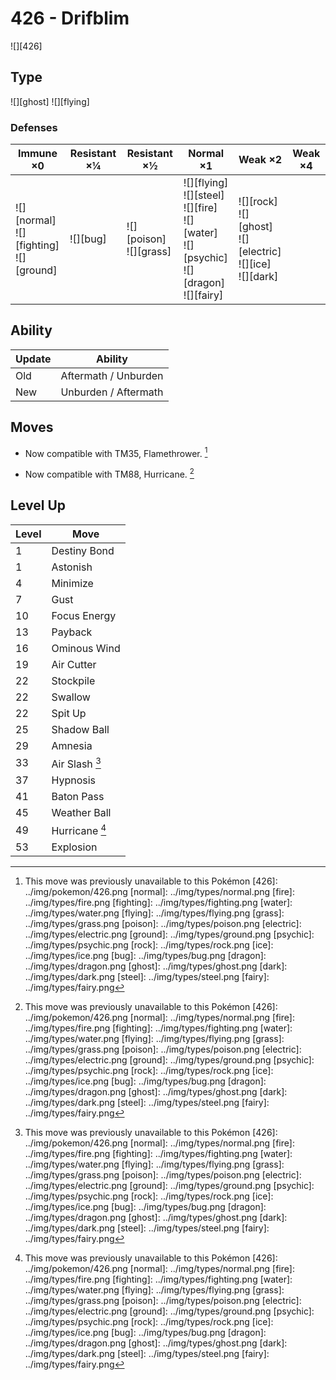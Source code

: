 # 426 - Drifblim
![][426]

## Type

![][ghost]  ![][flying]

### Defenses

Immune ×0                                         | Resistant ×¼ | Resistant ×½                   | Normal ×1                                                                                                   | Weak ×2                                                                   | Weak ×4 | 
---                                               | ---          | ---                            | ---                                                                                                         | ---                                                                       | ---     | 
![][normal]<br> ![][fighting]<br> ![][ground]<br> | ![][bug]<br> | ![][poison]<br> ![][grass]<br> | ![][flying]<br> ![][steel]<br> ![][fire]<br> ![][water]<br> ![][psychic]<br> ![][dragon]<br> ![][fairy]<br> | ![][rock]<br> ![][ghost]<br> ![][electric]<br> ![][ice]<br> ![][dark]<br> |         | 

## Ability

Update | Ability              | 
---    | ---                  | 
Old    | Aftermath / Unburden | 
New    | Unburden / Aftermath | 

## Moves

 - Now compatible with TM35, Flamethrower. [^1]

 - Now compatible with TM88, Hurricane. [^1]

## Level Up

Level | Move           | 
---   | ---            | 
1     | Destiny Bond   | 
1     | Astonish       | 
4     | Minimize       | 
7     | Gust           | 
10    | Focus Energy   | 
13    | Payback        | 
16    | Ominous Wind   | 
19    | Air Cutter     | 
22    | Stockpile      | 
22    | Swallow        | 
22    | Spit Up        | 
25    | Shadow Ball    | 
29    | Amnesia        | 
33    | Air Slash [^1] | 
37    | Hypnosis       | 
41    | Baton Pass     | 
45    | Weather Ball   | 
49    | Hurricane [^1] | 
53    | Explosion      | 

[^1]: This move was previously unavailable to this Pokémon
[426]: ../img/pokemon/426.png
[normal]: ../img/types/normal.png
[fire]: ../img/types/fire.png
[fighting]: ../img/types/fighting.png
[water]: ../img/types/water.png
[flying]: ../img/types/flying.png
[grass]: ../img/types/grass.png
[poison]: ../img/types/poison.png
[electric]: ../img/types/electric.png
[ground]: ../img/types/ground.png
[psychic]: ../img/types/psychic.png
[rock]: ../img/types/rock.png
[ice]: ../img/types/ice.png
[bug]: ../img/types/bug.png
[dragon]: ../img/types/dragon.png
[ghost]: ../img/types/ghost.png
[dark]: ../img/types/dark.png
[steel]: ../img/types/steel.png
[fairy]: ../img/types/fairy.png
